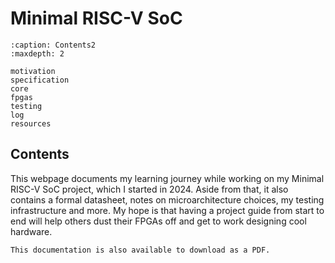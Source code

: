 # Minimal RISC-V SoC

```{toctree}
:caption: Contents2
:maxdepth: 2

motivation
specification
core
fpgas
testing
log
resources
```

## Contents

This webpage documents my learning journey while working on my Minimal RISC-V
SoC project, which I started in 2024. Aside from that, it also contains a formal
datasheet, notes on microarchitecture choices, my testing infrastructure and
more. My hope is that having a project guide from start to end will help others
dust their FPGAs off and get to work designing cool hardware.

```{note}
This documentation is also available to download as a PDF.
```
